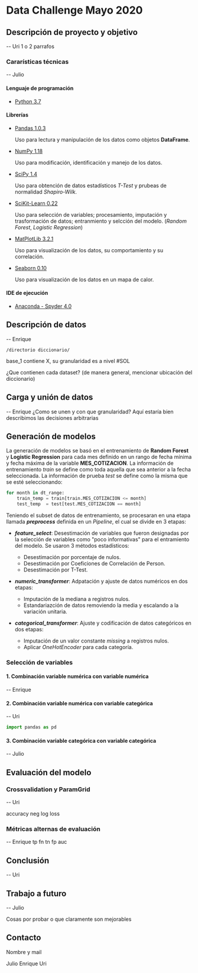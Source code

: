 # Data Challenge Mayo 2020

## Descripción de proyecto y objetivo

-- Uri
1 o 2 parrafos

### Cararísticas técnicas

-- Julio

#### Lenguaje de programación

 - [Python 3.7](https://www.python.org/)

#### Librerías

- [Pandas 1.0.3](https://pandas.pydata.org/)

    Uso para lectura y manipulación de los datos como objetos **DataFrame**.

- [NumPy 1.18](https://numpy.org/)

    Uso para modificación, identificación y manejo de los datos.

- [SciPy 1.4](https://docs.scipy.org/)

    Uso para obtención de datos estadísticos *T-Test* y prubeas de normalidad *Shapiro-Wilk*.

- [SciKit-Learn 0.22](https://scikit-learn.org/stable/)

    Uso para selección de variables; procesamiento, imputación y trasformación de datos; entranmiento y selcción del modelo. (*Random Forest*, *Logistic Regression*)

- [MatPlotLib 3.2.1](https://matplotlib.org/)

    Uso para visualización de los datos, su comportamiento y su correlación.

- [Seaborn 0.10](https://seaborn.pydata.org/)

    Uso para visualización de los datos en un mapa de calor.


#### IDE de ejecución

- [Anaconda - Spyder 4.0](https://www.spyder-ide.org/)

## Descripción de datos

-- Enrique
``` 
/directorio diccionario/
```

base_1 contiene X, su granularidad es a nivel #SOL

¿Que contienen cada dataset? (de manera general, mencionar ubicación del diccionario)

## Carga y unión de datos

-- Enrique
¿Como se unen y con que granularidad?
Aquí estaría bien describimos las decisiones arbitrarias

## Generación de modelos

La generación de modelos se basó en el entrenamiento de **Random Forest** y **Logistic Regression** para cada mes definido en un rango de fecha mínima y fecha máxima de la variable **MES_COTIZACION**. La información de entrenamiento *train* se define como toda aquella que sea anterior a la fecha seleccionada. La información de prueba *test* se define como la misma que se esté seleccionando:
``` python
for month in dt_range:   
    train_temp = train[train.MES_COTIZACION <= month]
    test_temp  = test[test.MES_COTIZACION == month]
```
Teniendo el subset de datos de entrenamiento, se procesaran en una etapa llamada ***preprocess*** definida en un *Pipeline*, el cual se divide en 3 etapas:

- ***feature_select***: Desestimación de variables que fueron designadas por la selección de variables como "poco informativas" para el entramiento del modelo. Se usaron 3 métodos estadísticos:
    * Desestimación por porcentaje de nulos.
    * Desestimación por Coeficiones de Correlación de Person.
    * Desestimación por T-Test.

- ***numeric_transformer***: Adpatación y ajuste de datos numéricos en dos etapas:
    * Imputación de la mediana a registros nulos.
    * Estandariazción de datos removiendo la media y escalando a la variación unitaria.

- ***categorical_transformer***: Ajuste y codificación de datos categóricos en dos etapas:
    * Imputación de un valor constante *missing* a registros nulos.
    * Aplicar *OneHotEncoder* para cada categoría.

### Selección de variables

#### 1. Combinación variable numérica con variable numérica

-- Enrique

#### 2. Combinación variable numérica con variable categórica

-- Uri
``` python
import pandas as pd
```

#### 3. Combinación variable categórica con variable categórica

-- Julio

## Evaluación del modelo

### Crossvalidation y ParamGrid

-- Uri

accuracy
neg log loss

### Métricas alternas de evaluación

-- Enrique
tp fn tn fp
auc

## Conclusión

-- Uri


## Trabajo a futuro

-- Julio

Cosas por probar o que claramente son mejorables

## Contacto

Nombre y mail

Julio
Enrique
Uri
